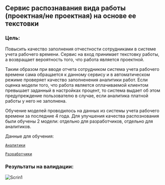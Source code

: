 ## Сервис распознавания вида работы (проектная/не проектная) на основе ее текстовки

### Цель:  
Повысить качество заполнения отчестности сотрудниками в системе учета рабочего времени.
Сервис на вход принимает текстовку работы, а возвращает вероятность того, что работа является проектной.

Таким образом при вводе отчета сотрудником система учета рабочего времени сама обращается к данному сервису и
в автоматическом режиме проверяет качество заполненения аналитики работ. 
Если оценка модели того, что работа является оплачиваемой клиентом
превышает заданный в настройках процент, то система выдает об этом предупреждение пользователю
в случае, если аналитика платной работы у него не заполнена.

Обучение моделей проводилось на данных из системы учета рабочего времени за последние 4 года.
Для улучшения качества распознования были обучены 2 модели: отдельно для разработчиков,
отдельно для аналитиков.

Данные для обучения:

<code>[Аналитики](https://github.com/timurborisevich/URV_DetectWorkType/tree/master/data/ОВИК.xlsx "")</code>

<code>[Разработчики](https://github.com/timurborisevich/URV_DetectWorkType/tree/master/data/ОР.xlsx "")</code>

### Результаты на валидации:  

![Scrin1](https://github.com/timurborisevich/URV_DetectWorkType/tree/master/Scrin1.PNG "")</code>
